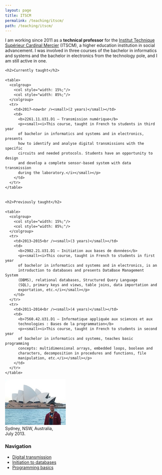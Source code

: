```yaml
---
layout: page
title: ITSCM
permalink: /teaching/itscm/
path: /teaching/itscm/
---
```


<div class="page-col-wrapper">
  <div class="page-col page-col-1">
    <p>I am working since 2011 as a <b>technical professor</b> for the
    <a href="https://www.cardinalmercier-promotionsociale.be">Institut
    Technique Supérieur Cardinal Mercier</a> (ITSCM), a higher education
    institution in social advancement. I was involved in three courses of the
    bachelor in informatics and systems and the bachelor in electronics from
    the technology pole, and I am still active in one.</p>

    <h2>Currently taught</h2>

    <table>
      <colgroup>
        <col style="width: 15%;"/>
        <col style="width: 85%;"/>
      </colgroup>
      <tr>
        <td>2017–now<br /><small>(2 years)</small></td>
        <td>
          <b>2261.11.U31.D1 – Transmission numérique</b>
          <p><small><i>This course, taught in French to students in third year
          of bachelor in informatics and systems and in electronics, presents
          how to identify and analyse digital transmissions with the specific
          circuits and needed protocols. Students have an opportunity to design
          and develop a complete sensor-based system with data transmission
          during the laboratory.</i></small></p>
        </td>
      </tr>
    </table>


    <h2>Previously taught</h2>

    <table>
      <colgroup>
        <col style="width: 15%;"/>
        <col style="width: 85%;"/>
      </colgroup>
      <tr>
        <td>2013–2015<br /><small>(3 years)</small></td>
        <td>
          <b>2982.21.U31.D1 – Initiation aux bases de données</b>
          <p><small><i>This course, taught in French to students in first year
          of bachelor in informatics and systems and in electronics, is an
          introduction to databases and presents DataBase Management System
          (DBMS), relational databases, Structured Query Language
          (SQL), primary keys and views, table joins, data importation and
          exportation, etc.</i></small></p>
        </td>
      </tr>
      <tr>
        <td>2011–2014<br /><small>(4 years)</small></td>
        <td>
          <b>7560.42.U31.D1 – Informatique appliquée aux sciences et aux
          technologies : Bases de la programmation</b>
          <p><small><i>This course, taught in French to students in second year
          of bachelor in informatics and systems, teaches basic programming
          concepts: multidimensional arrays, embedded loops, boolean and
          characters, decomposition in procedures and functions, file
          manipulation, etc.</i></small></p>
        </td>
      </tr>
    </table>
  </div>
  <div class="page-col page-col-2">
    <p><img src="/images/sydney.jpg" alt="Sydney, NSW, Australia, July 2013."
    width="200" height="150" /><br />
    Sydney, NSW, Australia,<br />
    July 2013.</p>
    <h3>Navigation</h3>
    <ul class="navigation">
      <li><a href="/teaching/itscm/transmission/">Digital transmission</a></li>
      <li><a href="/teaching/itscm/database/">Initiation to databases</a></li>
      <li><a href="/teaching/itscm/programming/">Programming basics</a></li>
    </ul>
  </div>
</div>
